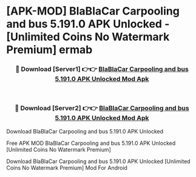 # [APK-MOD] BlaBlaCar  Carpooling and bus 5.191.0 APK Unlocked - [Unlimited Coins No Watermark Premium] ermab



<div align="center">
<h3>🔴 Download [Server1] 👉👉 <a href="https://momento.my/?title=BlaBlaCar__Carpooling_and_bus_5.191.0_APK_Unlocked">BlaBlaCar  Carpooling and bus 5.191.0 APK Unlocked Mod Apk</a></h3><br>

<h3>🔴 Download [Server2] 👉👉 <a href="https://momento.my/?title=BlaBlaCar__Carpooling_and_bus_5.191.0_APK_Unlocked">BlaBlaCar  Carpooling and bus 5.191.0 APK Unlocked Mod Apk</a></h3>
</div>



Download BlaBlaCar  Carpooling and bus 5.191.0 APK Unlocked 

Free APK MOD BlaBlaCar  Carpooling and bus 5.191.0 APK Unlocked [Unlimited Coins No Watermark Premium]

Download BlaBlaCar  Carpooling and bus 5.191.0 APK Unlocked [Unlimited Coins No Watermark Premium] Mod For Android
